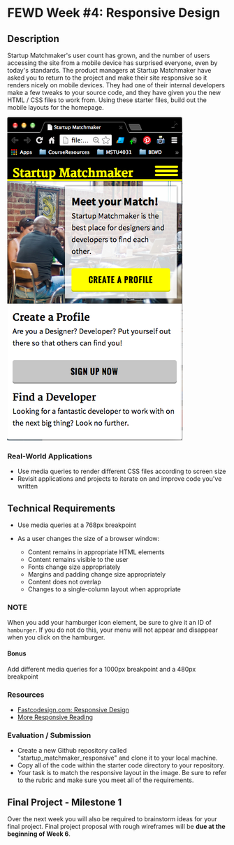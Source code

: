 # FEWD Week #4: Responsive Design

## Description

Startup Matchmaker's user count has grown, and the number of users accessing the site from a mobile device has surprised everyone, even by today's standards. The product managers at Startup Matchmaker have asked you to return to the project and make their site responsive so it renders nicely on mobile devices. They had one of their internal developers make a few tweaks to your source code, and they have given you the new HTML / CSS files to work from. Using these starter files, build out the mobile layouts for the homepage.

![startup_matchmaker_responsive](mb_starter_up_match_maker.png)

### Real-World Applications

- Use media queries to render different CSS files according to screen size
- Revisit applications and projects to iterate on and improve code you've written

## Technical Requirements

- Use media queries at a 768px breakpoint
- As a user changes the size of a browser window:

  - Content remains in appropriate HTML elements
  - Content remains visible to the user
  - Fonts change size appropriately
  - Margins and padding change size appropriately
  - Content does not overlap
  - Changes to a single-column layout when appropriate

### NOTE

When you add your hamburger icon element, be sure to give it an ID of `hamburger`. If you do not do this, your menu will not appear and disappear when you click on the hamburger.

#### Bonus

Add different media queries for a 1000px breakpoint and a 480px breakpoint

### Resources

- [Fastcodesign.com: Responsive Design](http://www.fastcodesign.com/3038367/9-gifs-that-explain-responsive-design-brilliantly)
- [More Responsive Reading](http://bradfrost.github.io/this-is-responsive/)

### Evaluation / Submission

- Create a new Github repository called "startup_matchmaker_responsive" and clone it to your local machine.
- Copy all of the code within the starter code directory to your repository.
- Your task is to match the responsive layout in the image. Be sure to refer to the rubric and make sure you meet all of the requirements.

## Final Project - Milestone 1

Over the next week you will also be required to brainstorm ideas for your final project. Final project proposal with rough wireframes will be **due at the beginning of Week 6**.
